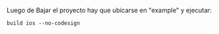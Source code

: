 Luego de Bajar el proyecto hay que ubicarse en "example" y ejecutar: 
```
build ios --no-codesign
```
